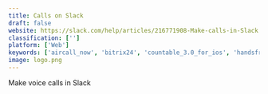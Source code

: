 ```yaml
---
title: Calls on Slack
draft: false 
website: https://slack.com/help/articles/216771908-Make-calls-in-Slack
classification: ['']
platform: ['Web']
keywords: ['aircall_now', 'bitrix24', 'countable_3.0_for_ios', 'handsfree_2', 'hawk', 'intercom_via_sms', 'pluot_communications', 'recordify', 'skype_for_slack', 'slack', 'slack_video_calls', 'slack_for_mac', 'speak', 'talkdesk_for_slack', 'talko_for_slack', 'tok', 'unify', 'whiteboard_for_skype_interviews', 'yodel_for_ios', 'zoom']
image: logo.png
---
```

Make voice calls in Slack